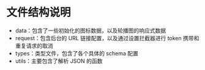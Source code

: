 # 文件结构说明

- data：包含了一些初始化的图标数据，以及轮播图的响应式数据
- request：包含后台的 URL 链接配置，以及通过设置拦截器进行 token 携带和重复请求的取消
- types：类型文件，包含了各个具体的 schema 配置
- utils：主要包含了解析 JSON 的函数
